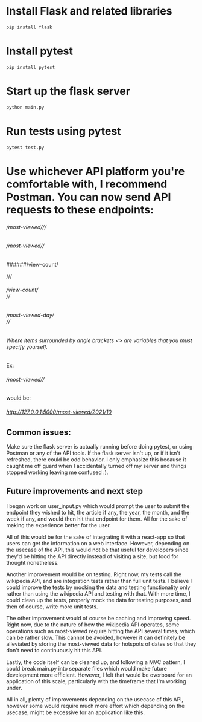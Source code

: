 # Install Flask and related libraries
```console
pip install flask
```
# Install pytest
```console
pip install pytest
```
# Start up the flask server
```console
python main.py
```
# Run tests using pytest
```console
pytest test.py
```
# Use whichever API platform you're comfortable with, I recommend Postman. You can now send API requests to these endpoints: 
###### /most-viewed/<year>/<month>/<week> 

###### /most-viewed/<year>/<month>

######/view-count/<article>/<year>/<month>/<week>

###### /view-count/<article>/<year>/<month>

###### /most-viewed-day/<article>/<year>/<month>

###### Where items surrounded by angle brackets <> are variables that you must specify yourself. 
Ex: 
###### /most-viewed/<year>/<month>
would be: 
###### http://127.0.0.1:5000/most-viewed/2021/10


# Common issues:
Make sure the flask server is actually running before doing pytest, or using Postman or any of the API tools. 
If the flask server isn't up, or if it isn't refreshed, there could be odd behavior. I only emphasize this
because it caught me off guard when I accidentally turned off my server and things stopped working leaving me confused :). 

# Future improvements and next step
I began work on user_input.py which would prompt the user to submit the endpoint they wished to hit,
the article if any, the year, the month, and the week if any, and would then hit that endpoint for them. 
All for the sake of making the experience better for the user. 

All of this would be for the sake of integrating it with a react-app so that users can get the information on a web interface. 
However, depending on the usecase of the API, this would not be that useful for developers since they'd be hitting the API directly instead of visiting a site, but food for thought nonetheless.

Another improvement would be on testing. Right now, my tests call the wikipedia API, and are integration tests rather than full unit tests. I believe I could improve the tests by mocking the data and testing functionality only rather than using the wikipedia API and testing with that. With more time, I could clean up the tests, properly mock the data for testing purposes, and then of course, write more unit tests. 

The other improvement would of course be caching and improving speed. Right now, due to the nature of how the wikipedia API operates, some operations such as most-viewed require hitting the API several times, which can be rather slow. This cannot be avoided, however it can definitely be alleviated by storing the most-viewed data for hotspots of dates so that they don't need to continuously hit this API. 

Lastly, the code itself can be cleaned up, and following a MVC pattern, I could break main.py into separate files which would make future development more efficient. However, I felt that would be overboard for an application of this scale, particularly with the timeframe that I'm working under. 

All in all, plenty of improvements depending on the usecase of this API, however some would require much more effort which depending
on the usecase, might be excessive for an application like this. 
